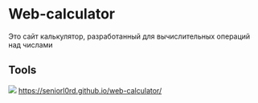 # Web-calculator <br>

Это сайт калькулятор, разработанный для вычислительных операций над числами <br>

## Tools
<img src="https://img.shields.io/badge/html5-%23E34F26.svg?style=for-the-badge&logo=html5&logoColor=white"></img>
https://seniorl0rd.github.io/web-calculator/
 